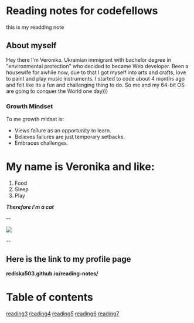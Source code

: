 # Reading notes for codefellows
this is my readding note
## About myself
Hey there I'm Veronika. Ukrainian immigrant with bachelor degree in "environmental protection" who decided to became Web developer. Been a housewife for awhile now, due to that I got myself into arts and crafts, love to paint and play music instruments. I started to code about 4 months ago and felt like its a fun and challenging thing to do. So me and my 64-bit OS are going to conquer the World one day)))
### Growth Mindset
 To me growth midset is:
 - Views failure as an opportunity to learn.
 - Believes failures are just temporary setbacks.
 - Embraces challenges.


My name is Veronika and like:
==========================
 1. Food
 1. Sleep
 1. Play


***Therefore I'm a cat***

--

![](https://akm-img-a-in.tosshub.com/indiatoday/images/story/201601/cat---facebook-and-storysize_647_011416045855.jpg)

--

Here is the link to my profile page 
--
**rediska503.github.io/reading-notes/**



# Table of contents
[reading3](summary_of_topics.md)
[reading4](structure.md)
[reading5](css.md)
[reading6](javascript.md)
[reading7](functions.md)
